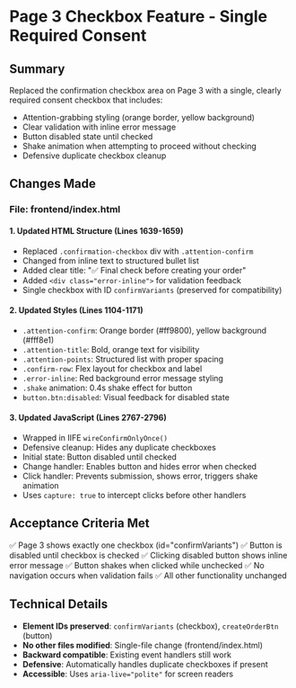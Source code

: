 # Page 3 Checkbox Feature - Single Required Consent

## Summary
Replaced the confirmation checkbox area on Page 3 with a single, clearly required consent checkbox that includes:
- Attention-grabbing styling (orange border, yellow background)
- Clear validation with inline error message
- Button disabled state until checked
- Shake animation when attempting to proceed without checking
- Defensive duplicate checkbox cleanup

## Changes Made

### File: frontend/index.html

#### 1. Updated HTML Structure (Lines 1639-1659)
- Replaced `.confirmation-checkbox` div with `.attention-confirm`
- Changed from inline text to structured bullet list
- Added clear title: "✅ Final check before creating your order"
- Added `<div class="error-inline">` for validation feedback
- Single checkbox with ID `confirmVariants` (preserved for compatibility)

#### 2. Updated Styles (Lines 1104-1171)
- `.attention-confirm`: Orange border (#ff9800), yellow background (#fff8e1)
- `.attention-title`: Bold, orange text for visibility
- `.attention-points`: Structured list with proper spacing
- `.confirm-row`: Flex layout for checkbox and label
- `.error-inline`: Red background error message styling
- `.shake` animation: 0.4s shake effect for button
- `button.btn:disabled`: Visual feedback for disabled state

#### 3. Updated JavaScript (Lines 2767-2796)
- Wrapped in IIFE `wireConfirmOnlyOnce()`
- Defensive cleanup: Hides any duplicate checkboxes
- Initial state: Button disabled until checked
- Change handler: Enables button and hides error when checked
- Click handler: Prevents submission, shows error, triggers shake animation
- Uses `capture: true` to intercept clicks before other handlers

## Acceptance Criteria Met

✅ Page 3 shows exactly one checkbox (id="confirmVariants")
✅ Button is disabled until checkbox is checked
✅ Clicking disabled button shows inline error message
✅ Button shakes when clicked while unchecked
✅ No navigation occurs when validation fails
✅ All other functionality unchanged

## Technical Details

- **Element IDs preserved**: `confirmVariants` (checkbox), `createOrderBtn` (button)
- **No other files modified**: Single-file change (frontend/index.html)
- **Backward compatible**: Existing event handlers still work
- **Defensive**: Automatically handles duplicate checkboxes if present
- **Accessible**: Uses `aria-live="polite"` for screen readers
